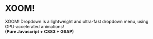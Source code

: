 # XOOM!
XOOM! Dropdown is a lightweight and ultra-fast dropdown menu, using GPU-accelerated animations!
<br /><b>(Pure Javascript + CSS3 + GSAP)</b>
